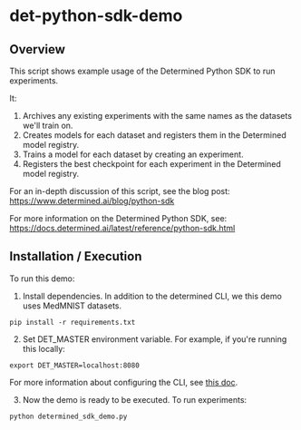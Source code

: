 # det-python-sdk-demo

## Overview

This script shows example usage of the Determined Python SDK to run experiments.

It:
1. Archives any existing experiments with the same names as the datasets we'll train on.
2. Creates models for each dataset and registers them in the Determined model registry.
3. Trains a model for each dataset by creating an experiment.
4. Registers the best checkpoint for each experiment in the Determined model registry.

For an in-depth discussion of this script, see the blog post:
    https://www.determined.ai/blog/python-sdk

For more information on the Determined Python SDK, see:
    https://docs.determined.ai/latest/reference/python-sdk.html

## Installation / Execution

To run this demo:

1. Install dependencies. In addition to the determined CLI, we this demo uses MedMNIST datasets.
```
pip install -r requirements.txt
```

2. Set DET_MASTER environment variable. For example, if you're running this locally:
```
export DET_MASTER=localhost:8080
```

For more information about configuring the CLI, see [this doc](https://docs.determined.ai/latest/setup-cluster/setup-clients.html#setting-up-clients).

3. Now the demo is ready to be executed. To run experiments:
```
python determined_sdk_demo.py
```
